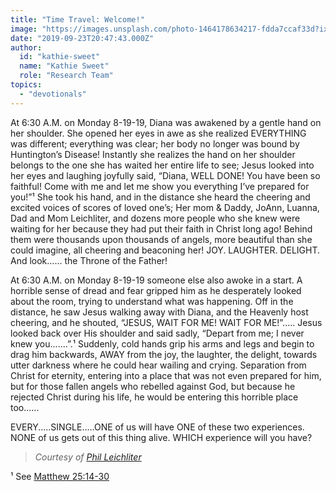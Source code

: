```yaml
---
title: "Time Travel: Welcome!"
image: "https://images.unsplash.com/photo-1464178634217-fdda7ccaf33d?ixlib=rb-1.2.1&q=85&fm=jpg&crop=entropy&cs=srgb&ixid=eyJhcHBfaWQiOjk2NjF9"
date: "2019-09-23T20:47:43.000Z"
author:
  id: "kathie-sweet"
  name: "Kathie Sweet"
  role: "Research Team"
topics:
  - "devotionals"
---
```

At 6:30 A.M. on Monday 8-19-19, Diana was awakened by a gentle hand on her shoulder. She opened her eyes in awe as she realized EVERYTHING was different; everything was clear; her body no longer was bound by Huntington’s Disease! Instantly she realizes the hand on her shoulder belongs to the one she has waited her entire life to see; Jesus looked into her eyes and laughing joyfully said, “Diana, WELL DONE! You have been so faithful! Come with me and let me show you everything I’ve prepared for you!”¹ She took his hand, and in the distance she heard the cheering and excited voices of scores of loved one’s; Her mom & Daddy, JoAnn, Luanna, Dad and Mom Leichliter, and dozens more people who she knew were waiting for her because they had put their faith in Christ long ago! Behind them were thousands upon thousands of angels, more beautiful than she could imagine, all cheering and beaconing her! JOY. LAUGHTER. DELIGHT. And look...... the Throne of the Father! 

At 6:30 A.M. on Monday 8-19-19 someone else also awoke in a start. A horrible sense of dread and fear gripped him as he desperately looked about the room, trying to understand what was happening. Off in the distance, he saw Jesus walking away with Diana, and the Heavenly host cheering, and he shouted, “JESUS, WAIT FOR ME! WAIT FOR ME!”..... Jesus looked back over His shoulder and said sadly, “Depart from me; I never knew you.......”.¹ Suddenly, cold hands grip his arms and legs and begin to drag him backwards, AWAY from the joy, the laughter, the delight, towards utter darkness where he could hear wailing and crying. Separation from Christ for eternity, entering into a place that was not even prepared for him, but for those fallen angels who rebelled against God, but because he rejected Christ during his life, he would be entering this horrible place too......

EVERY.....SINGLE.....ONE of us will have ONE of these two experiences. NONE of us gets out of this thing alive. WHICH experience will you have?

> _Courtesy of [Phil Leichliter][2]_  

¹ See [Matthew 25:14-30][1]

[1]: https://my.bible.com/bible/111/MAT.25.14-30
[2]: https://www.facebook.com/phil.leichliter